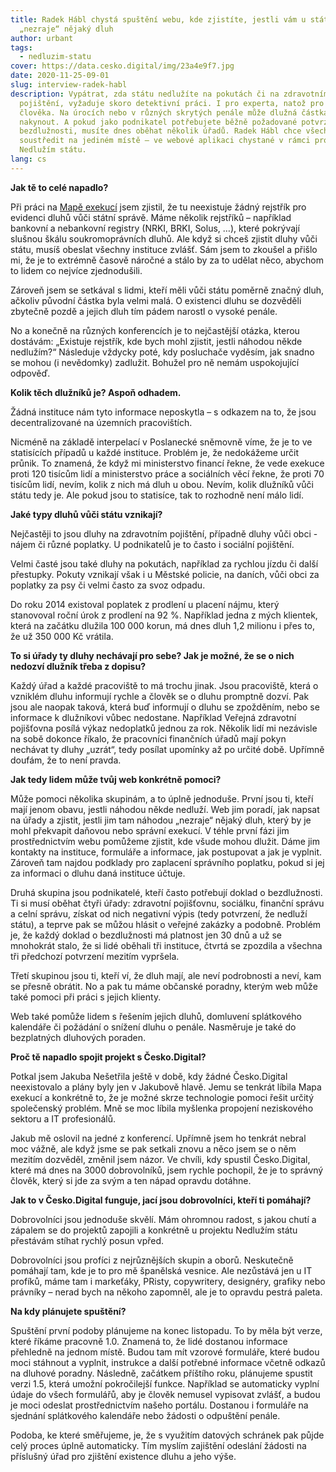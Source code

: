 ```yaml
---
title: Radek Hábl chystá spuštění webu, kde zjistíte, jestli vám u státu
  „nezraje“ nějaký dluh
author: urbant
tags:
  - nedluzim-statu
cover: https://data.cesko.digital/img/23a4e9f7.jpg
date: 2020-11-25-09-01
slug: interview-radek-habl
description: Vypátrat, zda státu nedlužíte na pokutách či na zdravotním
  pojištění, vyžaduje skoro detektivní práci. I pro experta, natož pro běžného
  člověka. Na úrocích nebo v různých skrytých penále může dlužná částka nepěkně
  nakynout. A pokud jako podnikatel potřebujete běžně požadované potvrzení o
  bezdlužnosti, musíte dnes oběhat několik úřadů. Radek Hábl chce všechno
  soustředit na jediném místě – ve webové aplikaci chystané v rámci projektu
  Nedlužím státu.
lang: cs
---
```


**Jak tě to celé napadlo?**

Při práci na [Mapě exekucí](http://mapaexekuci.cz/) jsem zjistil, že tu neexistuje žádný rejstřík pro evidenci dluhů vůči státní správě. Máme několik rejstříků – například bankovní a nebankovní registry (NRKI, BRKI, Solus, …), které pokrývají slušnou škálu soukromoprávních dluhů. Ale když si chceš zjistit dluhy vůči státu, musíš obeslat všechny instituce zvlášť. Sám jsem to zkoušel a přišlo mi, že je to extrémně časově náročné a stálo by za to udělat něco, abychom to lidem co nejvíce zjednodušili.

Zároveň jsem se setkával s lidmi, kteří měli vůči státu poměrně značný dluh, ačkoliv původní částka byla velmi malá. O existenci dluhu se dozvěděli zbytečně pozdě a jejich dluh tím pádem narostl o vysoké penále.

No a konečně na různých konferencích je to nejčastější otázka, kterou dostávám: „Existuje rejstřík, kde bych mohl zjistit, jestli náhodou někde nedlužím?“ Následuje vždycky poté, kdy posluchače vyděsím, jak snadno se mohou (i nevědomky) zadlužit. Bohužel pro ně nemám uspokojující odpověď.

**Kolik těch dlužníků je? Aspoň odhadem.**

Žádná instituce nám tyto informace neposkytla – s odkazem na to, že jsou decentralizované na územních pracovištích.

Nicméně na základě interpelací v Poslanecké sněmovně víme, že je to ve statisících případů u každé instituce. Problém je, že nedokážeme určit průnik. To znamená, že když mi ministerstvo financí řekne, že vede exekuce proti 120 tisícům lidí a ministerstvo práce a sociálních věcí řekne, že proti 70 tisícům lidí, nevím, kolik z nich má dluh u obou. Nevím, kolik dlužníků vůči státu tedy je. Ale pokud jsou to statisíce, tak to rozhodně není málo lidí.

**Jaké typy dluhů vůči státu vznikají?**

Nejčastěji to jsou dluhy na zdravotním pojištění, případně dluhy vůči obci - nájem či různé poplatky. U podnikatelů je to často i sociální pojištění.

Velmi časté jsou také dluhy na pokutách, například za rychlou jízdu či další přestupky. Pokuty vznikají však i u Městské policie, na daních, vůči obci za poplatky za psy či velmi často za svoz odpadu.

Do roku 2014 existoval poplatek z prodlení u placení nájmu, který stanovoval roční úrok z prodlení na 92 %. Například jedna z mých klientek, která na začátku dlužila 100 000 korun, má dnes dluh 1,2 milionu i přes to, že už 350 000 Kč vrátila.

**To si úřady ty dluhy nechávají pro sebe? Jak je možné, že se o nich nedozví dlužník třeba z dopisu?**

Každý úřad a každé pracoviště to má trochu jinak. Jsou pracoviště, která o vzniklém dluhu informují rychle a člověk se o dluhu promptně dozví. Pak jsou ale naopak taková, která buď informují o dluhu se zpožděním, nebo se informace k dlužníkovi vůbec nedostane. Například Veřejná zdravotní pojišťovna posílá výkaz nedoplatků jednou za rok. Několik lidí mi nezávisle na sobě dokonce říkalo, že pracovníci finančních úřadů mají pokyn nechávat ty dluhy „uzrát“, tedy posílat upomínky až po určité době. Upřímně doufám, že to není pravda.

**Jak tedy lidem může tvůj web konkrétně pomoci?**

Může pomoci několika skupinám, a to úplně jednoduše. První jsou ti,  kteří mají jenom obavu, jestli náhodou někde nedluží. Web jim poradí, jak napsat na úřady a zjistit, jestli jim tam náhodou „nezraje“ nějaký dluh, který by je mohl překvapit daňovou nebo správní exekucí. V téhle první fázi jim prostřednictvím webu pomůžeme zjistit, kde všude mohou dlužit. Dáme jim kontakty na instituce, formuláře a informace, jak postupovat a jak je vyplnit. Zároveň tam najdou podklady pro zaplacení správního poplatku, pokud si jej za informaci o dluhu daná instituce účtuje.

Druhá skupina jsou podnikatelé, kteří často potřebují doklad o bezdlužnosti. Ti si musí oběhat čtyři úřady: zdravotní pojišťovnu, sociálku, finanční správu a celní správu, získat od nich negativní výpis (tedy potvrzení, že nedluží státu), a teprve pak se můžou hlásit o veřejné zakázky a podobně. Problém je, že každý doklad o bezdlužnosti má platnost jen 30 dnů a už se mnohokrát stalo, že si lidé oběhali tři instituce, čtvrtá se zpozdila a všechna tři předchozí potvrzení mezitím vypršela.

Třetí skupinou jsou ti, kteří ví, že dluh mají, ale neví podrobnosti a neví, kam se přesně obrátit. No a pak tu máme občanské poradny, kterým web může také pomoci při práci s jejich klienty.

Web také pomůže lidem s řešením jejich dluhů, domluvení splátkového kalendáře či požádání o snížení dluhu o penále. Nasměruje je také do bezplatných dluhových poraden.

**Proč tě napadlo spojit projekt s Česko.Digital?**

Potkal jsem Jakuba Nešetřila ještě v době, kdy žádné Česko.Digital neexistovalo a plány byly jen v Jakubově hlavě. Jemu se tenkrát líbila Mapa exekucí a konkrétně to, že je možné skrze technologie pomoci řešit určitý společenský problém. Mně se moc líbila myšlenka propojení neziskového sektoru a IT profesionálů.

Jakub mě oslovil na jedné z konferencí. Upřímně jsem ho tenkrát nebral moc vážně, ale když jsme se pak setkali znovu a něco jsem se o něm mezitím dozvěděl, změnil jsem názor. Ve chvíli, kdy spustil Česko.Digital, které má dnes na 3000 dobrovolníků, jsem rychle pochopil, že je to správný člověk, který si jde za svým a ten nápad opravdu dotáhne.

**Jak to v Česko.Digital funguje, jací jsou dobrovolníci, kteří ti pomáhají?**

Dobrovolníci jsou jednoduše skvělí. Mám ohromnou radost, s jakou chutí a zápalem se do projektů zapojili a konkrétně u projektu Nedlužím státu přestávám stíhat rychlý posun vpřed.

Dobrovolníci jsou profíci z nejrůznějších skupin a oborů. Neskutečně pomáhají tam, kde je to pro mě španělská vesnice. Ale nezůstává jen u IT profíků, máme tam i markeťáky, PRisty, copywritery, designéry, grafiky nebo právníky – nerad bych na někoho zapomněl, ale je to opravdu pestrá paleta.

**Na kdy plánujete spuštění?**

Spuštění první podoby plánujeme na konec listopadu. To by měla být verze, které říkáme pracovně 1.0. Znamená to, že lidé dostanou informace přehledně na jednom místě. Budou tam mít vzorové formuláře, které budou moci stáhnout a vyplnit, instrukce a další potřebné informace včetně odkazů na dluhové poradny. Následně, začátkem příštího roku, plánujeme spustit verzi 1.5, která umožní pokročilejší funkce. Například se automaticky vyplní údaje do všech formulářů, aby je člověk nemusel vypisovat zvlášť, a budou je moci odeslat prostřednictvím našeho portálu. Dostanou i formuláře na sjednání splátkového kalendáře nebo žádosti o odpuštění penále.

Podoba, ke které směřujeme, je, že s využitím datových schránek pak půjde celý proces úplně automaticky. Tím myslím zajištění odeslání žádosti na příslušný úřad pro zjištění existence dluhu a jeho výše.